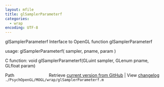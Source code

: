 ```yaml
---
layout: mfile
title: glSamplerParameterf
categories:
  - wrap
encoding: UTF-8
---
```


glSamplerParameterf  Interface to OpenGL function glSamplerParameterf  

usage:  glSamplerParameterf( sampler, pname, param )  

C function:  void glSamplerParameterf(GLuint sampler, GLenum pname, GLfloat param)  


<div class="code_header" style="text-align:right;">
  <span style="float:left;">Path&nbsp;&nbsp;</span> <span class="counter">Retrieve <a href=
  "https://raw.github.com/Psychtoolbox-3/Psychtoolbox-3/beta/./PsychOpenGL/MOGL/wrap/glSamplerParameterf.m">current version from GitHub</a> | View <a href=
  "https://github.com/Psychtoolbox-3/Psychtoolbox-3/commits/beta/./PsychOpenGL/MOGL/wrap/glSamplerParameterf.m">changelog</a></span>
</div>
<div class="code">
  <code>./PsychOpenGL/MOGL/wrap/glSamplerParameterf.m</code>
</div>
